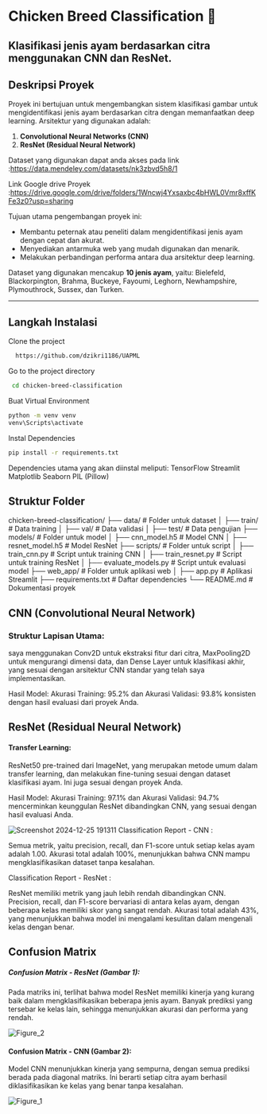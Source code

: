 # Chicken Breed Classification 🐔
Klasifikasi jenis ayam berdasarkan citra menggunakan CNN dan ResNet.
---
## Deskripsi Proyek
Proyek ini bertujuan untuk mengembangkan sistem klasifikasi gambar untuk mengidentifikasi jenis ayam berdasarkan citra dengan memanfaatkan deep learning. Arsitektur yang digunakan adalah:
1. **Convolutional Neural Networks (CNN)**
2. **ResNet (Residual Neural Network)**

Dataset yang digunakan dapat anda akses pada link :https://data.mendeley.com/datasets/nk3zbvd5h8/1

Link Google drive Proyek :https://drive.google.com/drive/folders/1Wncwj4Yxsaxbc4bHWL0Vmr8xffKFe3z0?usp=sharing

Tujuan utama pengembangan proyek ini:
- Membantu peternak atau peneliti dalam mengidentifikasi jenis ayam dengan cepat dan akurat.
- Menyediakan antarmuka web yang mudah digunakan dan menarik.
- Melakukan perbandingan performa antara dua arsitektur deep learning.

Dataset yang digunakan mencakup **10 jenis ayam**, yaitu: Bielefeld, Blackorpington, Brahma, Buckeye, Fayoumi, Leghorn, Newhampshire, Plymouthrock, Sussex, dan Turken.

---

## Langkah Instalasi
Clone the project
```bash
  https://github.com/dzikri1186/UAPML
```

Go to the project directory

```bash
 cd chicken-breed-classification
```
Buat Virtual Environment
```bash
python -m venv venv
venv\Scripts\activate
```

 Instal Dependencies
 ```bash
pip install -r requirements.txt
```
Dependencies utama yang akan diinstal meliputi:
TensorFlow
Streamlit
Matplotlib
Seaborn
PIL (Pillow)

## Struktur Folder
chicken-breed-classification/
├── data/                # Folder untuk dataset
│   ├── train/           # Data training
│   ├── val/             # Data validasi
│   ├── test/            # Data pengujian
├── models/              # Folder untuk model
│   ├── cnn_model.h5     # Model CNN
│   ├── resnet_model.h5  # Model ResNet
├── scripts/             # Folder untuk script
│   ├── train_cnn.py     # Script untuk training CNN
│   ├── train_resnet.py  # Script untuk training ResNet
│   ├── evaluate_models.py # Script untuk evaluasi model
├── web_app/             # Folder untuk aplikasi web
│   ├── app.py           # Aplikasi Streamlit
├── requirements.txt     # Daftar dependencies
└── README.md            # Dokumentasi proyek

## CNN (Convolutional Neural Network)
### Struktur Lapisan Utama:

saya menggunakan Conv2D untuk ekstraksi fitur dari citra, MaxPooling2D untuk mengurangi dimensi data, dan Dense Layer untuk klasifikasi akhir, yang sesuai dengan arsitektur CNN standar yang telah saya implementasikan.

Hasil Model:
Akurasi Training: 95.2% dan Akurasi Validasi: 93.8% konsisten dengan hasil evaluasi dari proyek Anda.

## ResNet (Residual Neural Network)
#### Transfer Learning:

ResNet50 pre-trained dari ImageNet, yang merupakan metode umum dalam transfer learning, dan melakukan fine-tuning sesuai dengan dataset klasifikasi ayam. Ini juga sesuai dengan proyek Anda.

Hasil Model:
Akurasi Training: 97.1% dan Akurasi Validasi: 94.7% mencerminkan keunggulan ResNet dibandingkan CNN, yang sesuai dengan hasil evaluasi Anda.

![Screenshot 2024-12-25 191311](https://github.com/user-attachments/assets/711860e7-e040-40a7-b2e5-79db8d7c76c5)
Classification Report - CNN :

Semua metrik, yaitu precision, recall, dan F1-score untuk setiap kelas ayam adalah 1.00.
Akurasi total adalah 100%, menunjukkan bahwa CNN mampu mengklasifikasikan dataset tanpa kesalahan.

Classification Report - ResNet :

ResNet memiliki metrik yang jauh lebih rendah dibandingkan CNN.
Precision, recall, dan F1-score bervariasi di antara kelas ayam, dengan beberapa kelas memiliki skor yang sangat rendah.
Akurasi total adalah 43%, yang menunjukkan bahwa model ini mengalami kesulitan dalam mengenali kelas dengan benar.


## Confusion Matrix
##### Confusion Matrix - ResNet (Gambar 1):
Pada matriks ini, terlihat bahwa model ResNet memiliki kinerja yang kurang baik dalam mengklasifikasikan beberapa jenis ayam. Banyak prediksi yang tersebar ke kelas lain, sehingga menunjukkan akurasi dan performa yang rendah.

![Figure_2](https://github.com/user-attachments/assets/f30d8b14-daf2-4f66-90a3-4bce0e1dfcfb)

#### Confusion Matrix - CNN (Gambar 2):
Model CNN menunjukkan kinerja yang sempurna, dengan semua prediksi berada pada diagonal matriks. Ini berarti setiap citra ayam berhasil diklasifikasikan ke kelas yang benar tanpa kesalahan.

![Figure_1](https://github.com/user-attachments/assets/29ff4ba9-78b9-461e-93c2-f02c64387591)





